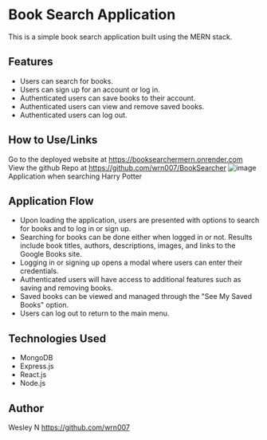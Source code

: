 # Book Search Application

This is a simple book search application built using the MERN stack.

## Features
- Users can search for books.
- Users can sign up for an account or log in.
- Authenticated users can save books to their account.
- Authenticated users can view and remove saved books.
- Authenticated users can log out.

## How to Use/Links
Go to the deployed website at https://booksearchermern.onrender.com 
View the github Repo at https://github.com/wrn007/BookSearcher
![image](https://github.com/wrn007/BookSearcher/assets/150059621/f517e2d8-e01c-46ac-97a7-7dafe57718da)
Application when searching Harry Potter

## Application Flow
- Upon loading the application, users are presented with options to search for books and to log in or sign up.
- Searching for books can be done either when logged in or not. Results include book titles, authors, descriptions, images, and links to the Google Books site.
- Logging in or signing up opens a modal where users can enter their credentials.
- Authenticated users will have access to additional features such as saving and removing books.
- Saved books can be viewed and managed through the "See My Saved Books" option.
- Users can log out to return to the main menu.

## Technologies Used
- MongoDB
- Express.js
- React.js
- Node.js

## Author
Wesley N
https://github.com/wrn007
